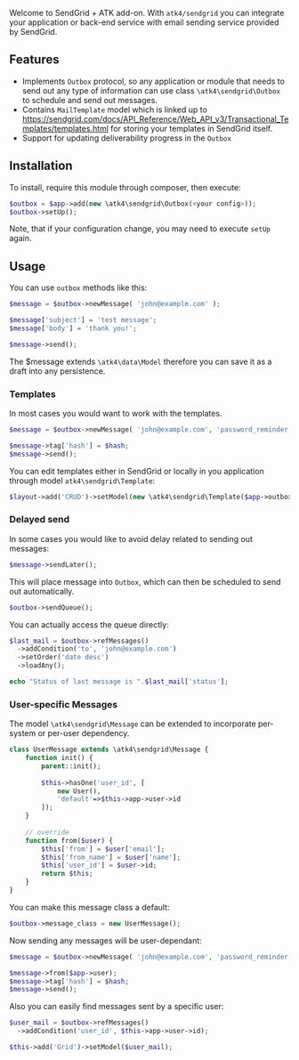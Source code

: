 Welcome to SendGrid + ATK add-on. With `atk4/sendgrid` you can integrate your application or back-end service with email sending service provided by SendGrid.

## Features

-   Implements `Outbox` protocol, so any application or module that needs to send out any type of information can use class `\atk4\sendgrid\Outbox` to schedule and send out messages. 
-   Contains `MailTemplate` model which is linked up to https://sendgrid.com/docs/API_Reference/Web_API_v3/Transactional_Templates/templates.html for storing your templates in SendGrid itself.
-   Support for updating deliverability progress in the `Outbox`

## Installation

To install, require this module through composer, then execute:

``` php
$outbox = $app->add(new \atk4\sendgrid\Outbox(<your config>));
$outbox->setUp();
```

Note, that if your configuration change, you may need to execute `setUp` again.

## Usage

You can use `outbox` methods like this:

``` php
$message = $outbox->newMessage( 'john@example.com' );

$message['subject'] = 'test message';
$message['body'] = 'thank you!';

$message->send();
```

The $message extends `\atk4\data\Model` therefore you can save it as a draft into any persistence.

### Templates

In most cases you would want to work with the templates.

``` php
$message = $outbox->newMessage( 'john@example.com', 'password_reminder' );

$message->tag['hash'] = $hash;
$message->send();
```

You can edit templates either in SendGrid or locally in you application through model `atk4\sendgrid\Template`:

``` php
$layout->add('CRUD')->setModel(new \atk4\sendgrid\Template($app->outbox));
```

### Delayed send

In some cases you would like to avoid delay related to sending out messages:

``` php
$message->sendLater();
```

This will place message into `Outbox`, which can then be scheduled to send out automatically.

``` php
$outbox->sendQueue();
```

You can actually access the queue directly:

``` php
$last_mail = $outbox->refMessages()
  ->addCondition('to', 'john@example.com')
  ->setOrder('date desc')
  ->loadAny();

echo "Status of last message is ".$last_mail['status'];
```

### User-specific Messages

The model `\atk4\sendgrid\Message` can be extended to incorporate per-system or per-user dependency.

``` php
class UserMessage extends \atk4\sendgrid\Message {
	function init() {
      	parent::init();
      
      	$this->hasOne('user_id', [
          	new User(),
          	'default'=>$this->app->user->id
        ]);
	}
  
    // override
    function from($user) {
      	$this['from'] = $user['email'];
        $this['from_name'] = $user['name'];
        $this['user_id'] = $user->id;
        return $this;
    }
}
```

You can make this message class a default:

``` php
$outbox->message_class = new UserMessage();
```

Now sending any messages will be user-dependant:

``` php
$message = $outbox->newMessage( 'john@example.com', 'password_reminder' );

$message->from($app->user);
$message->tag['hash'] = $hash;
$message->send();
```

Also you can easily find messages sent by a specific user:

``` php
$user_mail = $outbox->refMessages()
  ->addCondition('user_id', $this->app->user->id);

$this->add('Grid')->setModel($user_mail);
```




